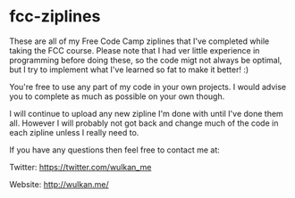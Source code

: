 # fcc-ziplines
These are all of my Free Code Camp ziplines that I've completed while taking the FCC course. Please note that I had ver little experience in programming before doing these, so the code migt not always be optimal, but I try to implement what I've learned so fat to make it better! :)

You're free to use any part of my code in your own projects. I would advise you to complete as much as possible on your own though.


I will continue to upload any new zipline I'm done with until I've done them all. However I will probably not got back and change much of the code in each zipline unless I really need to.

If you have any questions then feel free to contact me at:

Twitter: https://twitter.com/wulkan_me

Website: http://wulkan.me/
